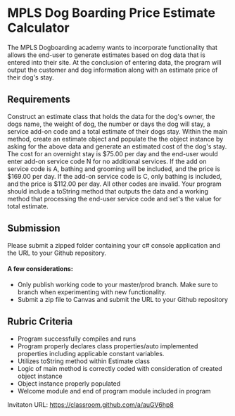 #  MPLS Dog Boarding Price Estimate Calculator

The MPLS Dogboarding academy wants to incorporate functionality that allows the end-user to generate estimates based on dog data that is entered into their site.  At the conclusion of entering data, the program will output the customer and dog information along with an estimate price of their dog's stay. 




## Requirements

Construct an estimate class that holds the data for the dog's owner, the dogs name, the weight of dog, the number or days the dog will stay, a service add-on code and a total estimate of their dogs stay. Within the main method, create an estimate object and populate the the object instance by asking for the above data and generate an estimated cost of the dog's stay. The cost for an overnight stay is $75.00 per day and the end-user would enter add-on service code N for no additional services. If the add on service code is A, bathing and grooming will be included, and the price is $169.00 per day. If the add-on service code is C, only bathing is included, and the price is $112.00 per day. All other codes are invalid. Your program should include a toString method that outputs the data and a working method that processing the end-user service code and set's the value for total estimate.


## Submission
Please submit a zipped folder containing your c# console application and the URL to your Github repository.

#### A few considerations:
* Only publish working code to your master/prod branch.  Make sure to branch when experimenting with new functionality. 
* Submit a zip file to Canvas and submit the URL to your Github repository

## Rubric Criteria
* Program successfully compiles and runs
* Program properly declares class properties/auto implemented properties including applicable constant variables.
* Utilizes toString method within Estimate class
* Logic of main method is correctly coded with consideration of created object instance
* Object instance properly populated
* Welcome module and end of program module included in program



Invitaton URL: https://classroom.github.com/a/auGV6hp8
